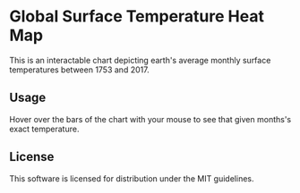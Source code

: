 # Global Surface Temperature Heat Map
This is an interactable chart depicting earth's average monthly surface temperatures between 1753 and 2017.

## Usage
Hover over the bars of the chart with your mouse to see that given months's exact temperature.

## License
This software is licensed for distribution under the MIT guidelines.